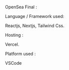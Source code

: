 OpenSea Final :

Language / Framework used:

Reactjs,
Nextjs,
Tailwind Css.

Hosting :

Vercel.

Platform used :

VSCode
